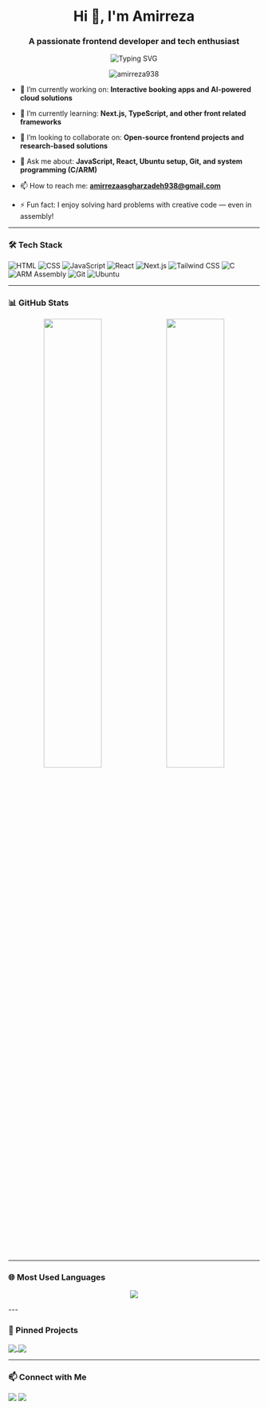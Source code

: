 <!-- Profile README for Amirreza938 -->
<h1 align="center">Hi 👋, I'm Amirreza</h1>
<h3 align="center">A passionate frontend developer and tech enthusiast</h3>

<p align="center">
  <img src="https://readme-typing-svg.herokuapp.com?font=Fira+Code&pause=1000&color=F75C7E&center=true&vCenter=true&width=435&lines=Frontend+Developer;Problem+Solver;Open+Source+Contributor" alt="Typing SVG" />
</p>


<p align="center">
  <img src="https://komarev.com/ghpvc/?username=amirreza938&label=Profile%20views&color=0e75b6&style=flat" alt="amirreza938" />
</p>

- 🔭 I’m currently working on: **Interactive booking apps and AI-powered cloud solutions**

- 🌱 I’m currently learning: **Next.js, TypeScript, and other front related frameworks**

- 👯 I’m looking to collaborate on: **Open-source frontend projects and research-based solutions**

- 💬 Ask me about: **JavaScript, React, Ubuntu setup, Git, and system programming (C/ARM)**

- 📫 How to reach me: **amirrezaasgharzadeh938@gmail.com**

- ⚡ Fun fact: I enjoy solving hard problems with creative code — even in assembly!

---

### 🛠️ Tech Stack
![HTML](https://img.shields.io/badge/-HTML5-E34F26?logo=html5&logoColor=fff)
![CSS](https://img.shields.io/badge/-CSS3-1572B6?logo=css3)
![JavaScript](https://img.shields.io/badge/-JavaScript-F7DF1E?logo=javascript&logoColor=black)
![React](https://img.shields.io/badge/-React-20232A?logo=react)
![Next.js](https://img.shields.io/badge/-Next.js-black?logo=next.js)
![Tailwind CSS](https://img.shields.io/badge/-Tailwind-06B6D4?logo=tailwindcss)
![C](https://img.shields.io/badge/-C-00599C?logo=c)
![ARM Assembly](https://img.shields.io/badge/-ARM%20Assembly-3E3E3E)
![Git](https://img.shields.io/badge/-Git-F05032?logo=git)
![Ubuntu](https://img.shields.io/badge/-Ubuntu-E95420?logo=ubuntu)

---

### 📊 GitHub Stats
<p align="center">
  <img src="https://github-readme-stats.vercel.app/api?username=amirreza938&show_icons=true&theme=radical" width="48%" />
  <img src="https://github-readme-streak-stats.herokuapp.com/?user=amirreza938&theme=radical" width="48%" />
</p>

---

### 🌐 Most Used Languages
<p align="center">
  <img src="https://github-readme-stats.vercel.app/api/top-langs/?username=amirreza938&layout=compact&theme=radical" />
</p>
---

### 📌 Pinned Projects
<a href="https://github.com/Amirreza938/dictionary-app">
  <img align="center" src="https://github-readme-stats.vercel.app/api/pin/?username=amirreza938&repo=dictionary-app&theme=radical" />
</a>

<a href="https://github.com/Amirreza938/OS_PROJECT">
  <img align="center" src="https://github-readme-stats.vercel.app/api/pin/?username=amirreza938&repo=OS_PROJECT&theme=radical" />
</a>

<!-- Add more pinned projects if you'd like -->

---

### 📫 Connect with Me
<p align="left">
  <a href="mailto:amirrezaasgharzadeh938@gmail.com"><img src="https://img.shields.io/badge/-Gmail-D14836?logo=gmail&logoColor=white" /></a>
  <a href="https://linkedin.com/in/Amirreza Asgharzadeh"><img src="https://img.shields.io/badge/-LinkedIn-0077B5?logo=linkedin&logoColor=white" /></a>
</p>

